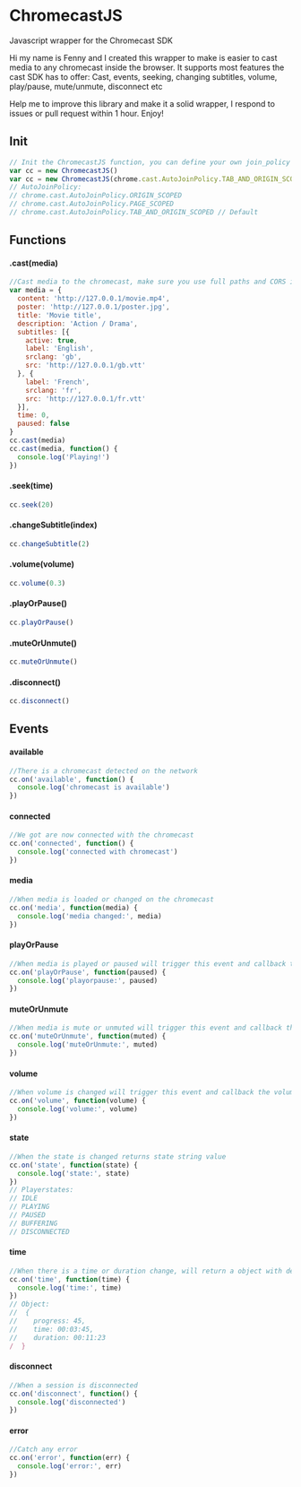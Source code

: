 # ChromecastJS
Javascript wrapper for the Chromecast SDK

Hi my name is Fenny and I created this wrapper to make is easier to cast media to any chromecast inside the browser.
It supports most features the cast SDK has to offer:
Cast, events, seeking, changing subtitles, volume, play/pause, mute/unmute, disconnect etc

Help me to improve this library and make it a solid wrapper, I respond to issues or pull request within 1 hour.
Enjoy!

## Init
```javascript
// Init the ChromecastJS function, you can define your own join_policy and receiver_app_id.
var cc = new ChromecastJS()
var cc = new ChromecastJS(chrome.cast.AutoJoinPolicy.TAB_AND_ORIGIN_SCOPED, chrome.cast.media.DEFAULT_MEDIA_RECEIVER_APP_ID)
// AutoJoinPolicy:
// chrome.cast.AutoJoinPolicy.ORIGIN_SCOPED
// chrome.cast.AutoJoinPolicy.PAGE_SCOPED
// chrome.cast.AutoJoinPolicy.TAB_AND_ORIGIN_SCOPED // Default
```
## Functions
#### .cast(media)
```javascript
//Cast media to the chromecast, make sure you use full paths and CORS is enabled
var media = {
  content: 'http://127.0.0.1/movie.mp4',
  poster: 'http://127.0.0.1/poster.jpg',
  title: 'Movie title',
  description: 'Action / Drama',
  subtitles: [{
    active: true,
    label: 'English',
    srclang: 'gb',
    src: 'http://127.0.0.1/gb.vtt'
  }, {
    label: 'French',
    srclang: 'fr',
    src: 'http://127.0.0.1/fr.vtt'
  }],
  time: 0,
  paused: false
}
cc.cast(media)
cc.cast(media, function() {
  console.log('Playing!')
})
```
#### .seek(time)
```javascript
cc.seek(20)
```
#### .changeSubtitle(index)
```javascript
cc.changeSubtitle(2)
```
#### .volume(volume)
```javascript
cc.volume(0.3)
```
#### .playOrPause()
```javascript
cc.playOrPause()
```
#### .muteOrUnmute()
```javascript
cc.muteOrUnmute()
```
#### .disconnect()
```javascript
cc.disconnect()
```
## Events
#### available
```javascript
//There is a chromecast detected on the network
cc.on('available', function() {
  console.log('chromecast is available')
})
```
#### connected
```javascript
//We got are now connected with the chromecast
cc.on('connected', function() {
  console.log('connected with chromecast')
})
```
#### media
```javascript
//When media is loaded or changed on the chromecast
cc.on('media', function(media) {
  console.log('media changed:', media)
})
```
#### playOrPause
```javascript
//When media is played or paused will trigger this event and callback the paused boolean
cc.on('playOrPause', function(paused) {
  console.log('playorpause:', paused)
})
```
#### muteOrUnmute
```javascript
//When media is mute or unmuted will trigger this event and callback the muted boolean
cc.on('muteOrUnmute', function(muted) {
  console.log('muteOrUnmute:', muted)
})
```
#### volume
```javascript
//When volume is changed will trigger this event and callback the volume int value
cc.on('volume', function(volume) {
  console.log('volume:', volume)
})
```
#### state
```javascript
//When the state is changed returns state string value
cc.on('state', function(state) {
  console.log('state:', state)
})
// Playerstates:
// IDLE
// PLAYING
// PAUSED
// BUFFERING
// DISCONNECTED
```
#### time
```javascript
//When there is a time or duration change, will return a object with details
cc.on('time', function(time) {
  console.log('time:', time)
})
// Object:
//  {
//    progress: 45,
//    time: 00:03:45,
//    duration: 00:11:23
/  }
```
#### disconnect
```javascript
//When a session is disconnected
cc.on('disconnect', function() {
  console.log('disconnected')
})
```
#### error
```javascript
//Catch any error
cc.on('error', function(err) {
  console.log('error:', err)
})
```
